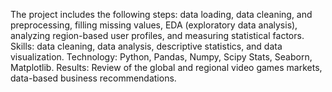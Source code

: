 The project includes the following steps: data loading, data cleaning, and preprocessing, filling missing values, EDA (exploratory data analysis), analyzing region-based user profiles, and measuring statistical factors.
Skills: data cleaning, data analysis, descriptive statistics, and data visualization.
Technology: Python, Pandas, Numpy, Scipy Stats, Seaborn, Matplotlib.
Results: Review of the global and regional video games markets, data-based business recommendations.
